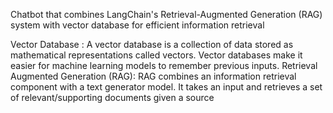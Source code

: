 Chatbot that combines LangChain's Retrieval-Augmented Generation (RAG) system with vector database for efficient information retrieval


Vector Database : A vector database is a collection of data stored as mathematical representations called vectors. Vector databases make it easier for machine learning models to remember previous inputs.
Retrieval Augmented Generation (RAG): RAG combines an information retrieval component with a text generator model. It takes an input and retrieves a set of relevant/supporting documents given a source
